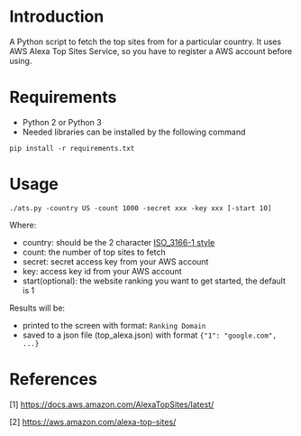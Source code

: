 # Introduction
A Python script to fetch the top sites from for a particular country. It uses AWS Alexa Top Sites Service, so you have to register a AWS account before using.


# Requirements
- Python 2 or Python 3
- Needed libraries can be installed by the following command

```$python
pip install -r requirements.txt
```

# Usage
```$shell
./ats.py -country US -count 1000 -secret xxx -key xxx [-start 10]
```

Where:
- country: should be the 2 character [ISO_3166-1 style](http://en.wikipedia.org/wiki/ISO_3166-1)
- count: the number of top sites to fetch
- secret: secret access key from your AWS account
- key: access key id from your AWS account
- start(optional): the website ranking you want to get started, the default is 1

Results will be:
- printed to the screen with format: `Ranking Domain`
- saved to a json file (top_alexa.json) with format `{"1": "google.com", ...}`

# References
[1] https://docs.aws.amazon.com/AlexaTopSites/latest/

[2] https://aws.amazon.com/alexa-top-sites/
